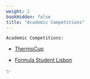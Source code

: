 ```yaml
---
weight: 2
bookHidden: false
title: "Academic Competitions"
---
```


`Academic Competitions:`

- [ThermoCup](https://ricardochin.com/docs/1design/2thermo/)

- [Formula Student Lisbon](https://ricardochin.com/docs/1design/7fst/)

✨